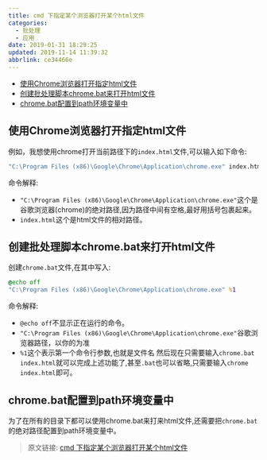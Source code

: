 ```yaml
---
title: cmd 下指定某个浏览器打开某个html文件
categories: 
  - 批处理
  - 应用
date: 2019-01-31 18:29:25
updated: 2019-11-14 11:39:32
abbrlink: ce34466e
---
```

<div id='my_toc'>

- [使用Chrome浏览器打开指定html文件](/blog/ce34466e/#使用Chrome浏览器打开指定html文件)
- [创建批处理脚本chrome.bat来打开html文件](/blog/ce34466e/#创建批处理脚本chrome-bat来打开html文件)
- [chrome.bat配置到path环境变量中](/blog/ce34466e/#chrome-bat配置到path环境变量中)

</div>
<!--more-->
<script>if (navigator.platform.toLowerCase() == 'win32'){document.getElementById('my_toc').style.display = 'none';}</script>

<!--end-->
## 使用Chrome浏览器打开指定html文件 ##
例如，我想使用chrome打开当前路径下的`index.html`文件,可以输入如下命令:
```cmd
"C:\Program Files (x86)\Google\Chrome\Application\chrome.exe" index.html
```
命令解释:
- `"C:\Program Files (x86)\Google\Chrome\Application\chrome.exe"`这个是谷歌浏览器(chrome)的绝对路径,因为路径中间有空格,最好用括号包裹起来。
- `index.html`这个是html文件的相对路径。

## 创建批处理脚本chrome.bat来打开html文件 ##
创建`chrome.bat`文件,在其中写入:
```cmd
@echo off
"C:\Program Files (x86)\Google\Chrome\Application\chrome.exe" %1
```
命令解释:
- `@echo off`不显示正在运行的命令。
- `"C:\Program Files (x86)\Google\Chrome\Application\chrome.exe"`谷歌浏览器路径，以你的为准
- `%1`这个表示第一个命令行参数,也就是文件名
然后现在只需要输入`chrome.bat index.html`就可以完成上述功能了,甚至`.bat`也可以省略,只需要输入`chrome index.html`即可。
## chrome.bat配置到path环境变量中 ##
为了在所有的目录下都可以使用chrome.bat来打来html文件,还需要把`chrome.bat`的绝对路径配置到path环境变量中。

>原文链接: [cmd 下指定某个浏览器打开某个html文件](https://lanlan2017.github.io/blog/ce34466e/)
